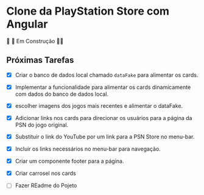 # Clone da PlayStation Store com Angular

🚧 🚧 Em Construção 🚧🚧

## Próximas Tarefas

- [x] Criar o banco de dados local chamado `dataFake` para alimentar os cards.

- [x] Implementar a funcionalidade para alimentar os cards dinamicamente com dados do banco de dados local.

- [x] escolher imagens dos jogos mais recentes e alimentar o dataFake.

- [X] Adicionar links nos cards para direcionar os usuários para a página da PSN do jogo original.

- [x] Substituir o link do YouTube por um link para a PSN Store no menu-bar.

- [x] Incluir os links necessários no menu-bar para navegação.

- [x] Criar um componente footer para a página.

- [x] Criar carrosel nos cards

- [ ] Fazer REadme do Pojeto

